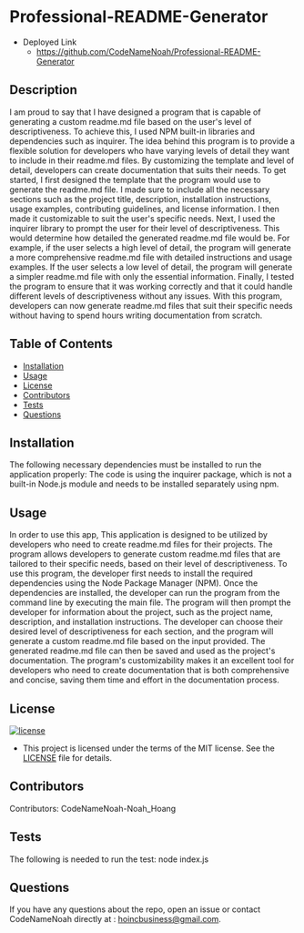 # Professional-README-Generator

- Deployed Link
  - https://github.com/CodeNameNoah/Professional-README-Generator

## Description

I am proud to say that I have designed a program that is capable of generating a custom readme.md file based on the user's level of descriptiveness. To achieve this, I used NPM built-in libraries and dependencies such as inquirer. The idea behind this program is to provide a flexible solution for developers who have varying levels of detail they want to include in their readme.md files. By customizing the template and level of detail, developers can create documentation that suits their needs. To get started, I first designed the template that the program would use to generate the readme.md file. I made sure to include all the necessary sections such as the project title, description, installation instructions, usage examples, contributing guidelines, and license information. I then made it customizable to suit the user's specific needs. Next, I used the inquirer library to prompt the user for their level of descriptiveness. This would determine how detailed the generated readme.md file would be. For example, if the user selects a high level of detail, the program will generate a more comprehensive readme.md file with detailed instructions and usage examples. If the user selects a low level of detail, the program will generate a simpler readme.md file with only the essential information. Finally, I tested the program to ensure that it was working correctly and that it could handle different levels of descriptiveness without any issues. With this program, developers can now generate readme.md files that suit their specific needs without having to spend hours writing documentation from scratch.

## Table of Contents

- [Installation](#installation)
- [Usage](#usage)
- [License](#license)
- [Contributors](#contributors)
- [Tests](#tests)
- [Questions](#questions)

## Installation

The following necessary dependencies must be installed to run the application properly: The code is using the inquirer package, which is not a built-in Node.js module and needs to be installed separately using npm.

## Usage

In order to use this app, This application is designed to be utilized by developers who need to create readme.md files for their projects. The program allows developers to generate custom readme.md files that are tailored to their specific needs, based on their level of descriptiveness. To use this program, the developer first needs to install the required dependencies using the Node Package Manager (NPM). Once the dependencies are installed, the developer can run the program from the command line by executing the main file. The program will then prompt the developer for information about the project, such as the project name, description, and installation instructions. The developer can choose their desired level of descriptiveness for each section, and the program will generate a custom readme.md file based on the input provided. The generated readme.md file can then be saved and used as the project's documentation. The program's customizability makes it an excellent tool for developers who need to create documentation that is both comprehensive and concise, saving them time and effort in the documentation process.

## License

[![license](https://img.shields.io/badge/license-MIT-blue)](https://shields.io)

- This project is licensed under the terms of the MIT license. See the [LICENSE](./LICENSE) file for details.

## Contributors

​Contributors: CodeNameNoah-Noah_Hoang

## Tests

The following is needed to run the test: node index.js

## Questions

If you have any questions about the repo, open an issue or contact CodeNameNoah directly at : hoincbusiness@gmail.com.
